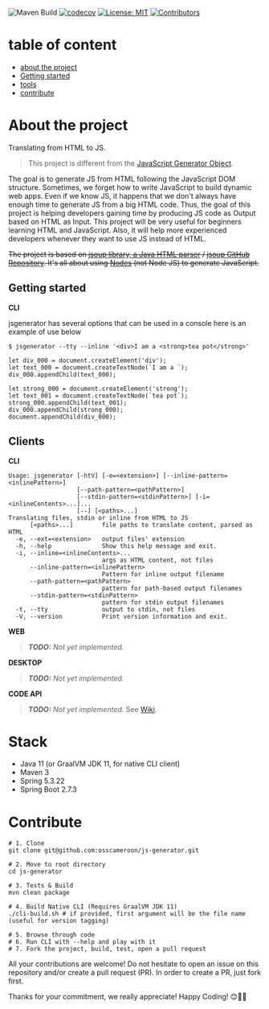 
![Maven Build](https://github.com/osscameroon/js-generator/actions/workflows/maven.yml/badge.svg)
[![codecov](https://codecov.io/gh/osscameroon/js-generator/branch/main/graph/badge.svg?token=QJEBIRY8JJ)](https://codecov.io/gh/osscameroon/js-generator)
[![License: MIT](https://img.shields.io/badge/License-MIT-yellow.svg)](https://opensource.org/licenses/MIT)
[![Contributors](https://img.shields.io/github/contributors-anon/osscameroon/js-generator)](https://github.com/osscameroon/js-generator/graphs/contributors)


# table of content
- [about the project](#about-the-project)
- [Getting started](#getting-started)
- [tools](#tools)
- [contribute](#contribute)


# About the project

Translating from HTML to JS.

> This project is different from the
> [JavaScript Generator Object](https://developer.mozilla.org/en-US/docs/Web/JavaScript/Reference/Global_Objects/Generator).
 
The goal is to generate JS  from HTML  following the JavaScript DOM structure. Sometimes, we forget how to write
JavaScript to build dynamic web apps. Even if we know JS, it happens that we don't always have enough time to generate
JS from a big HTML code. Thus, the goal of this project is helping developers gaining time by producing JS code as
Output based on HTML as Input. This project will be very useful for beginners learning HTML and JavaScript. Also, it
will help more experienced developers whenever they want to use JS instead of HTML.

<del>The project is based on [jsoup  library, a Java HTML parser](https://jsoup.org/) /
[jsoup GitHub Repository](https://github.com/jhy/jsoup/). It's all about using
[Nodes](https://github.com/jhy/jsoup/blob/master/src/main/java/org/jsoup/nodes/Node.java)
(not Node JS) to generate JavaScript.</del>


## Getting started

**CLI**

jsgenerator has several options that can be used in a console here is an example of use below

```shell
$ jsgenerator --tty --inline '<div>I am a <strong>tea pot</strong>'

let div_000 = document.createElement('div');
let text_000 = document.createTextNode(`I am a `);
div_000.appendChild(text_000);

let strong_000 = document.createElement('strong');
let text_001 = document.createTextNode(`tea pot`);
strong_000.appendChild(text_001);
div_000.appendChild(strong_000);
document.appendChild(div_000);
```

## Clients

**CLI**
```text
Usage: jsgenerator [-htV] [-e=<extension>] [--inline-pattern=<inlinePattern>]
                   [--path-pattern=<pathPattern>]
                   [--stdin-pattern=<stdinPattern>] [-i=<inlineContents>...]...
                   [--] [<paths>...]
Translating files, stdin or inline from HTML to JS
      [<paths>...]        file paths to translate content, parsed as HTML
  -e, --ext=<extension>   output files' extension
  -h, --help              Show this help message and exit.
  -i, --inline=<inlineContents>...
                          args as HTML content, not files
      --inline-pattern=<inlinePattern>
                          Pattern for inline output filename
      --path-pattern=<pathPattern>
                          pattern for path-based output filenames
      --stdin-pattern=<stdinPattern>
                          pattern for stdin output filenames
  -t, --tty               output to stdin, not files
  -V, --version           Print version information and exit.
```

**WEB**

> ***TODO:** Not yet implemented.*

**DESKTOP**

> ***TODO:** Not yet implemented.*

**CODE API**

> ***TODO:** Not yet implemented.*
> See [Wiki](https://github.com/osscameroon/js-generator/wiki).

# Stack

+ Java 11 (or GraalVM JDK 11, for native CLI client)
+ Maven 3
+ Spring 5.3.22
+ Spring Boot 2.7.3

# Contribute

```shell
# 1. Clone
git clone git@github.com:osscameroon/js-generator.git

# 2. Move to root directory
cd js-generator

# 3. Tests & Build
mvn clean package

# 4. Build Native CLI (Requires GraalVM JDK 11)
./cli-build.sh # if provided, first argument will be the file name (useful for version tagging) 

# 5. Browse through code
# 6. Run CLI with --help and play with it
# 7. Fork the project, build, test, open a pull request
```

All your contributions are welcome!
Do not hesitate to open an issue on this repository and/or create a pull request (PR).
In order to create a PR, just fork first.

Thanks for your commitment, we really appreciate! 
Happy Coding! 😊🎉💯
